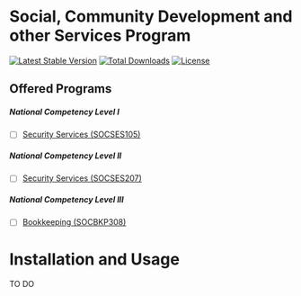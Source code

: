Social, Community Development and other Services Program
============

[![Latest Stable Version](https://poser.pugx.org/tesda/soc-program-prospectus/v/stable.svg)](https://packagist.org/packages/tesda/soc-program-prospectus) [![Total Downloads](https://poser.pugx.org/tesda/soc-program-prospectus/downloads.svg)](https://packagist.org/packages/tesda/soc-program-prospectus) [![License](https://poser.pugx.org/tesda/soc-program-prospectus/license.svg)](https://packagist.org/packages/tesda/soc-program-prospectus)

Offered Programs
------------

##### National Competency Level I
 - [ ] [Security Services (SOCSES105)](https://github.com/TesdaComponents/soc-program-prospectus/wiki/Security-Services-NC-I)

##### National Competency Level II
 - [ ] [Security Services (SOCSES207)](https://github.com/TesdaComponents/soc-program-prospectus/wiki/Security-Services-NC-II)

##### National Competency Level III
 - [ ] [Bookkeeping (SOCBKP308)](https://github.com/TesdaComponents/soc-program-prospectus/wiki/Bookkeeping-NC-II)



Installation and Usage
=====================

TO DO

